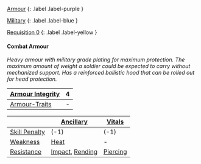 
[Armour](Game/Core/Armour)
{: .label .label-purple }

[Military](Game/Military)
{: .label .label-blue }

[Requisition 0](Game/Deployment#Requisition)
{: .label .label-yellow }
#### Combat Armour
*Heavy armour with military grade plating for maximum protection. The maximum amount of weight a soldier could be expected to carry without mechanized support. Has a reinforced ballistic hood that can be rolled out for head protection.*

| [Armour Integrity](Game/Core/Armour#Armour%20Integrity) | 4 |
| :---- | :---- |
| [Armour-Traits](Game/Core/Armour-Traits) | - |

|  | [Ancillary](Game/Core/Injury#Ancillary) | [Vitals](Game/Core/Injury#Vitals) |
| ---- | ---- | ---- |
| [Skill Penalty](Game/Core/Armour#Skill%20Penalty) | (-1) | (-1) |
| [Weakness](Game/Core/Armour#Weakness%20and%20Resistance) | [Heat](Core/Injury#Heat) | - |
| [Resistance](Game/Core/Armour#Weakness%20and%20Resistance) | [Impact](Core/Injury#Impact), [Rending](Core/Injury#Rending) | [Piercing](Core/Injury#Piercing) |

